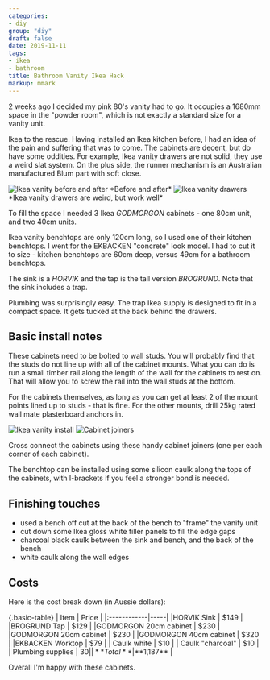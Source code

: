 ```yaml
---
categories:
- diy
group: "diy"
draft: false
date: 2019-11-11
tags:
- ikea
- bathroom
title: Bathroom Vanity Ikea Hack
markup: mmark
---
```


2 weeks ago I decided my pink 80's vanity had to go. It occupies a 1680mm space in the "powder room", which is not exactly a standard size for a vanity unit.

Ikea to the rescue. Having installed an Ikea kitchen before, I had an idea of the pain and suffering that was to come. The cabinets are decent, but do have some oddities. For example, Ikea vanity drawers are not solid, they use a weird slat system. On the plus side, the runner mechanism is an Australian manufactured Blum part with soft close.

<img class="pure-img blog-img " src="/images/ikea-vanity.jpg" alt="Ikea vanity before and after" />
*Before and after*

<img class="pure-img blog-img " src="/images/ikea-vanity-2.jpg" alt="Ikea vanity drawers" />
*Ikea vanity drawers are weird, but work well*

To fill the space I needed 3 Ikea *GODMORGON* cabinets - one 80cm unit, and two 40cm units. 

Ikea vanity benchtops are only 120cm long, so I used one of their kitchen benchtops. I went for the EKBACKEN "concrete" look model. I had to cut it to size - kitchen benchtops are 60cm deep, versus 49cm for a bathroom benchtops.

The sink is a *HORVIK* and the tap is the tall version *BROGRUND*. Note that the sink includes a trap.

Plumbing was surprisingly easy. The trap Ikea supply is designed to fit in a compact space. It gets tucked at the back behind the drawers.

## Basic install notes

These cabinets need to be bolted to wall studs. You will probably find that the studs do not line up with all of the cabinet mounts. What you can do is run a small timber rail along the length of the wall for the cabinets to rest on. That will allow you to screw the rail into the wall studs at the bottom.

For the cabinets themselves, as long as you can get at least 2 of the mount points lined up to studs - that is fine. For the other mounts, drill 25kg rated wall mate plasterboard anchors in.

<img class="pure-img blog-img" src="/images/ikea-vanity-3.jpg" alt="Ikea vanity install" />

<img class="pure-img blog-img" src="/images/ikea-vanity-4.jpg" alt="Cabinet joiners" />

Cross connect the cabinets using these handy cabinet joiners (one per each corner of each cabinet).

The benchtop can be installed using some silicon caulk along the tops of the cabinets, with l-brackets if you feel a stronger bond is needed.

## Finishing touches

- used a bench off cut at the back of the bench to "frame" the vanity unit
- cut down some Ikea gloss white filler panels to fill the edge gaps
- charcoal black caulk between the sink and bench, and the back of the bench
- white caulk along the wall edges

## Costs

Here is the cost break down (in Aussie dollars):

{.basic-table}
| Item | Price |
|:------------|-----|
|HORVIK Sink | $149 |
|BROGRUND Tap | $129 |
|GODMORGON 20cm cabinet | $230 |
|GODMORGON 20cm cabinet | $230 |
|GODMORGON 40cm cabinet | $320 |
|EKBACKEN Worktop | $79 |
| Caulk white | $10 |
| Caulk "charcoal" | $10 | 
| Plumbing supplies | $30 | 
|**Total**| **$1,187** |

Overall I'm happy with these cabinets.